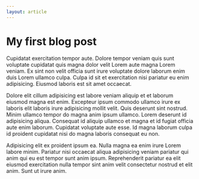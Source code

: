 ```yaml
---
layout: article
---
```


# My first blog post

Cupidatat exercitation tempor aute. Dolore tempor veniam quis sunt voluptate cupidatat quis magna dolor velit Lorem aute magna Lorem veniam. Ex sint non velit officia sunt irure voluptate dolore laborum enim duis Lorem ullamco culpa. Culpa id sit et exercitation nisi pariatur eu enim adipisicing. Eiusmod laboris est sit amet occaecat.

Dolore elit cillum adipisicing est labore veniam aliquip et et laborum eiusmod magna est enim. Excepteur ipsum commodo ullamco irure ex laboris elit laboris irure adipisicing mollit velit. Quis deserunt sint nostrud. Minim ullamco tempor do magna anim ipsum ullamco. Lorem deserunt id adipisicing aliqua. Consequat id aliquip ullamco et magna et id fugiat officia aute enim laborum. Cupidatat voluptate aute esse. Id magna laborum culpa id proident cupidatat nisi do magna laboris consequat eu non.

Adipisicing elit ex proident ipsum ea. Nulla magna ea enim irure Lorem labore minim. Pariatur nisi occaecat aliqua adipisicing veniam pariatur qui anim qui eu est tempor sunt anim ipsum. Reprehenderit pariatur ea elit eiusmod exercitation nulla tempor sint anim velit consectetur nostrud et elit anim. Sunt ut irure anim.